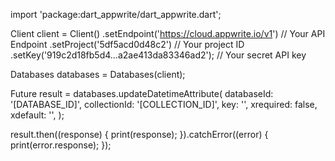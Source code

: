 import 'package:dart_appwrite/dart_appwrite.dart';

Client client = Client()
  .setEndpoint('https://cloud.appwrite.io/v1') // Your API Endpoint
  .setProject('5df5acd0d48c2') // Your project ID
  .setKey('919c2d18fb5d4...a2ae413da83346ad2'); // Your secret API key

Databases databases = Databases(client);

Future result = databases.updateDatetimeAttribute(
  databaseId: '[DATABASE_ID]',
  collectionId: '[COLLECTION_ID]',
  key: '',
  xrequired: false,
  xdefault: '',
);

result.then((response) {
  print(response);
}).catchError((error) {
  print(error.response);
});
